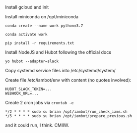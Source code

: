 Install gcloud and init

Install miniconda on /opt/miniconda

`conda create --name work python=3.7`

`conda activate work`

`pip install -r requirements.txt`

Install NodeJS and Hubot following the official docs

`yo hubot --adapter=slack`

Copy systemd service files into /etc/systemd/system/

Create file /etc/iambot/env with content (no quotes involved):
```
HUBOT_SLACK_TOKEN=...
WEBHOOK_URL=...
```

Create 2 cron jobs via `crontab -e`
```
*/2 * * * * sudo su brian /opt/iambot/run_check_iams.sh
*/5 * * * * sudo su brian /opt/iambot/prepare_previous.sh
```

and it could run, I think. CMIIW.
